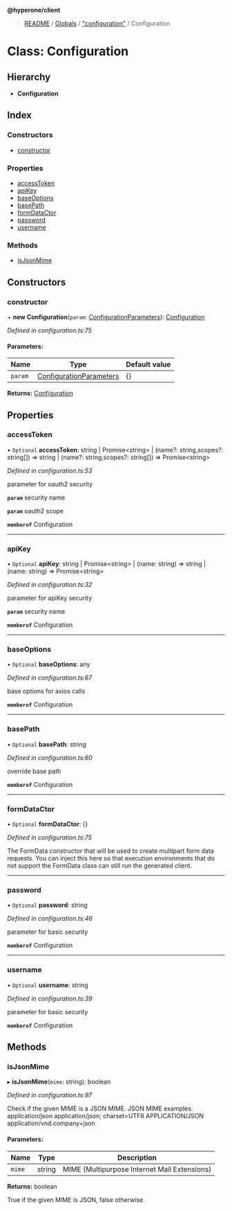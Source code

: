 **@hyperone/client**

> [README](../README.md) / [Globals](../globals.md) / ["configuration"](../modules/_configuration_.md) / Configuration

# Class: Configuration

## Hierarchy

* **Configuration**

## Index

### Constructors

* [constructor](_configuration_.configuration.md#constructor)

### Properties

* [accessToken](_configuration_.configuration.md#accesstoken)
* [apiKey](_configuration_.configuration.md#apikey)
* [baseOptions](_configuration_.configuration.md#baseoptions)
* [basePath](_configuration_.configuration.md#basepath)
* [formDataCtor](_configuration_.configuration.md#formdatactor)
* [password](_configuration_.configuration.md#password)
* [username](_configuration_.configuration.md#username)

### Methods

* [isJsonMime](_configuration_.configuration.md#isjsonmime)

## Constructors

### constructor

\+ **new Configuration**(`param`: [ConfigurationParameters](../interfaces/_configuration_.configurationparameters.md)): [Configuration](_configuration_.configuration.md)

*Defined in configuration.ts:75*

#### Parameters:

Name | Type | Default value |
------ | ------ | ------ |
`param` | [ConfigurationParameters](../interfaces/_configuration_.configurationparameters.md) | {} |

**Returns:** [Configuration](_configuration_.configuration.md)

## Properties

### accessToken

• `Optional` **accessToken**: string \| Promise\<string> \| (name?: string,scopes?: string[]) => string \| (name?: string,scopes?: string[]) => Promise\<string>

*Defined in configuration.ts:53*

parameter for oauth2 security

**`param`** security name

**`param`** oauth2 scope

**`memberof`** Configuration

___

### apiKey

• `Optional` **apiKey**: string \| Promise\<string> \| (name: string) => string \| (name: string) => Promise\<string>

*Defined in configuration.ts:32*

parameter for apiKey security

**`param`** security name

**`memberof`** Configuration

___

### baseOptions

• `Optional` **baseOptions**: any

*Defined in configuration.ts:67*

base options for axios calls

**`memberof`** Configuration

___

### basePath

• `Optional` **basePath**: string

*Defined in configuration.ts:60*

override base path

**`memberof`** Configuration

___

### formDataCtor

• `Optional` **formDataCtor**: {}

*Defined in configuration.ts:75*

The FormData constructor that will be used to create multipart form data
requests. You can inject this here so that execution environments that
do not support the FormData class can still run the generated client.

___

### password

• `Optional` **password**: string

*Defined in configuration.ts:46*

parameter for basic security

**`memberof`** Configuration

___

### username

• `Optional` **username**: string

*Defined in configuration.ts:39*

parameter for basic security

**`memberof`** Configuration

## Methods

### isJsonMime

▸ **isJsonMime**(`mime`: string): boolean

*Defined in configuration.ts:97*

Check if the given MIME is a JSON MIME.
JSON MIME examples:
  application/json
  application/json; charset=UTF8
  APPLICATION/JSON
  application/vnd.company+json

#### Parameters:

Name | Type | Description |
------ | ------ | ------ |
`mime` | string | MIME (Multipurpose Internet Mail Extensions) |

**Returns:** boolean

True if the given MIME is JSON, false otherwise.
